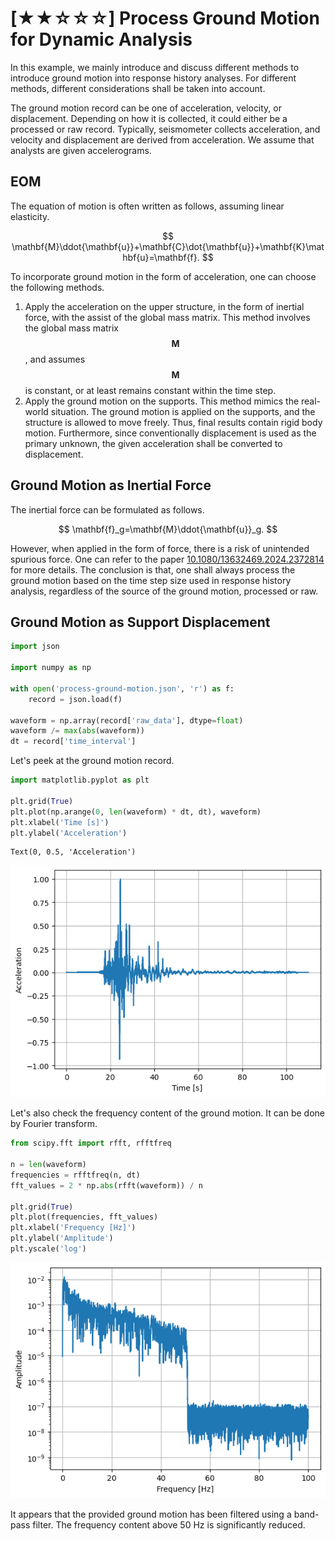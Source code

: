 # [★★☆☆☆] Process Ground Motion for Dynamic Analysis

In this example, we mainly introduce and discuss different methods to introduce ground motion into response history analyses.
For different methods, different considerations shall be taken into account.

The ground motion record can be one of acceleration, velocity, or displacement.
Depending on how it is collected, it could either be a processed or raw record.
Typically, seismometer collects acceleration, and velocity and displacement are derived from acceleration.
We assume that analysts are given accelerograms. 

## EOM

The equation of motion is often written as follows, assuming linear elasticity.

$$
\mathbf{M}\ddot{\mathbf{u}}+\mathbf{C}\dot{\mathbf{u}}+\mathbf{K}\mathbf{u}=\mathbf{f}.
$$

To incorporate ground motion in the form of acceleration, one can choose the following methods.

1.  Apply the acceleration on the upper structure, in the form of inertial force, with the assist of the global mass matrix.
    This method involves the global mass matrix $$\mathbf{M}$$, and assumes $$\mathbf{M}$$ is constant, or at least remains constant within the time step.
2.  Apply the ground motion on the supports.
    This method mimics the real-world situation.
    The ground motion is applied on the supports, and the structure is allowed to move freely.
    Thus, final results contain rigid body motion.
    Furthermore, since conventionally displacement is used as the primary unknown, the given acceleration shall be converted to displacement.

## Ground Motion as Inertial Force

The inertial force can be formulated as follows.

$$
\mathbf{f}_g=\mathbf{M}\ddot{\mathbf{u}}_g.
$$

However, when applied in the form of force, there is a risk of unintended spurious force.
One can refer to the paper [10.1080/13632469.2024.2372814](https://doi.org/10.1080/13632469.2024.2372814) for more details.
The conclusion is that, one shall always process the ground motion based on the time step size used in response history analysis, regardless of the source of the ground motion, processed or raw.

## Ground Motion as Support Displacement


```python
import json

import numpy as np

with open('process-ground-motion.json', 'r') as f:
    record = json.load(f)

waveform = np.array(record['raw_data'], dtype=float)
waveform /= max(abs(waveform))
dt = record['time_interval']
```

Let's peek at the ground motion record.


```python
import matplotlib.pyplot as plt

plt.grid(True)
plt.plot(np.arange(0, len(waveform) * dt, dt), waveform)
plt.xlabel('Time [s]')
plt.ylabel('Acceleration')
```




    Text(0, 0.5, 'Acceleration')




    
![png](process-ground-motion_files/process-ground-motion_3_1.png)
    


Let's also check the frequency content of the ground motion.
It can be done by Fourier transform.


```python
from scipy.fft import rfft, rfftfreq

n = len(waveform)
frequencies = rfftfreq(n, dt)
fft_values = 2 * np.abs(rfft(waveform)) / n

plt.grid(True)
plt.plot(frequencies, fft_values)
plt.xlabel('Frequency [Hz]')
plt.ylabel('Amplitude')
plt.yscale('log')
```


    
![png](process-ground-motion_files/process-ground-motion_5_0.png)
    


It appears that the provided ground motion has been filtered using a band-pass filter.
The frequency content above 50 Hz is significantly reduced.
